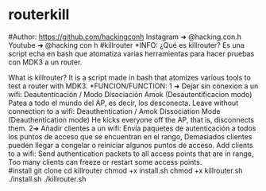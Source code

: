 # routerkill
#Author: https://github.com/hackingconh
Instagram ➜ @hacking.con.h
Youtube ➜ @hacking con h
#killrouter
*INFO: 
¿Qué es killrouter? Es una script echa en bash que atomatiza varias herramientas para hacer pruebas con MDK3 a un router.

What is killrouter? It is a script made in bash that atomizes various tools to test a router with MDK3.
*FUNCION/FUNCTION:
1 ➜ Dejar sin conexion a un wifi:       Deautenticación / Modo Disociación Amok (Desautentificacion modo)
					  Patea a todo el mundo del AP, es decir, los desconecta.
    Leave without connection to a wifi: Deauthentication / Amok Dissociation Mode (Deauthentication mode)
					  He kicks everyone off the AP, that is, disconnects them.
2➜  Añadir clientes a un wifi:		Envía paquetes de autenticación a todos los puntos de acceso que se encuentran en el rango, 
					  Demasiados clientes pueden llegar a congelar o reiniciar algunos puntos de acceso.
    Add clients to a wifi:  		Send authentication packets to all access points that are in range,
					  Too many clients can freeze or restart some access points. 		   
#install 
git clone
cd killrouter
chmod +x install.sh
chmod +x killrouter.sh
./install.sh
./killrouter.sh

